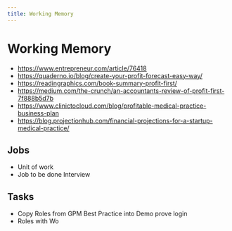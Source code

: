 ```yaml
---
title: Working Memory
---
```


# Working Memory

- https://www.entrepreneur.com/article/76418
- https://quaderno.io/blog/create-your-profit-forecast-easy-way/
- https://readingraphics.com/book-summary-profit-first/
- https://medium.com/the-crunch/an-accountants-review-of-profit-first-7f888b5d7b
- https://www.clinictocloud.com/blog/profitable-medical-practice-business-plan
- https://blog.projectionhub.com/financial-projections-for-a-startup-medical-practice/

## Jobs

- Unit of work
- Job to be done Interview

## Tasks

- Copy Roles from GPM Best Practice into Demo prove login
- Roles with Wo

